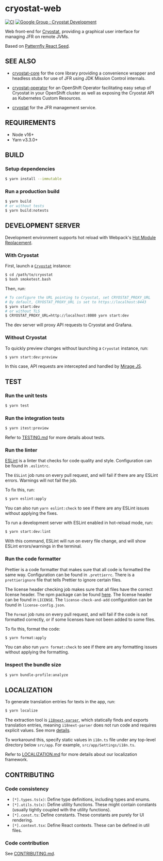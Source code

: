 # cryostat-web

[![CI](https://github.com/cryostatio/cryostat-web/actions/workflows/ci.yaml/badge.svg)](https://github.com/cryostatio/cryostat-web/actions/workflows/ci.yaml)
[![Google Group : Cryostat Development](https://img.shields.io/badge/Google%20Group-Cryostat%20Development-blue.svg)](https://groups.google.com/g/cryostat-development)

Web front-end for [Cryostat](https://github.com/cryostatio/cryostat), providing a graphical user interface for managing JFR on remote JVMs.

Based on [Patternfly React Seed](https://github.com/patternfly/patternfly-react-seed).

## SEE ALSO

* [cryostat-core](https://github.com/cryostatio/cryostat-core) for
the core library providing a convenience wrapper and headless stubs for use of
JFR using JDK Mission Control internals.

* [cryostat-operator](https://github.com/cryostatio/cryostat-operator)
for an OpenShift Operator facilitating easy setup of Cryostat in your OpenShift
cluster as well as exposing the Cryostat API as Kubernetes Custom Resources.

* [cryostat](https://github.com/cryostatio/cryostat) for the JFR management service.

## REQUIREMENTS

- Node v16+
- Yarn v3.3.0+

## BUILD

### Setup dependencies

```bash
$ yarn install --immutable
```

### Run a production build

```bash
$ yarn build
# or without tests
$ yarn build:notests
```

## DEVELOPMENT SERVER

Development environment supports hot reload with Webpack's [Hot Module Replacement](https://webpack.js.org/guides/hot-module-replacement).

### With Cryostat

First, launch a [`Cryostat`](https://github.com/cryostatio/cryostat) instance:
```bash
$ cd /path/to/cryostat
$ bash smoketest.bash
```

Then, run:

```bash
# To configure the URL pointing to Cryostat, set CRYOSTAT_PROXY_URL
# By default, CRYOSTAT_PROXY_URL is set to https://localhost:8443
$ yarn start:dev
# or without TLS
$ CRYOSTAT_PROXY_URL=http://localhost:8080 yarn start:dev
```

The dev server will proxy API requests to Cryostat and Grafana.

### Without Cryostat

To quickly preview changes without launching a `Cryostat` instance, run:

```bash
$ yarn start:dev:preview
```

In this case, API requests are intercepted and handled by [Mirage JS](https://miragejs.com/).

## TEST

### Run the unit tests
```bash
$ yarn test
```

### Run the integration tests
```bash
$ yarn itest:preview
```

Refer to [TESTING.md](TESTING.md) for more details about tests.

### Run the linter
[ESLint](https://eslint.org/) is a linter that checks for code quality and style. Configuration can be found in `.eslintrc`.

The `ESLint` job runs on every pull request, and will fail if there are any ESLint errors. Warnings will not fail the job.

To fix this, run:
```bash
$ yarn eslint:apply
```
You can also run `yarn eslint:check` to see if there are any ESLint issues without applying the fixes.

To run a development server with ESLint enabled in hot-reload mode, run:
```bash
$ yarn start:dev:lint
```

With this command, ESLint will run on every file change, and will show ESLint errors/warnings in the terminal.

### Run the code formatter

Prettier is a code formatter that makes sure that all code is formatted the same way. Configuration can be found in `.prettierrc`. There is a `prettierignore` file that tells Prettier to ignore certain files. 

The license header checking job makes sure that all files have the correct license header. The npm package can be found [here](https://www.npmjs.com/package/license-check-and-add). The license header can be found in `LICENSE`. The `license-check-and-add` configuration can be found in `license-config.json`.

The `Format` job runs on every pull request, and will fail if the code is not formatted correctly, or if some licenses have not been added to some files. 

To fix this, format the code:
```bash
$ yarn format:apply
``` 
You can also run `yarn format:check` to see if there are any formatting issues without applying the formatting.

### Inspect the bundle size

```bash
$ yarn bundle-profile:analyze
```

## LOCALIZATION

To generate translation entries for texts in the app, run:

```bash
$ yarn localize
```

The extraction tool is [`i18next-parser`](https://www.npmjs.com/package/i18next-parser), which statically finds and exports translation entries, meaning `i18next-parser` does not run code and requires explicit values. See more [details](https://github.com/i18next/i18next-parser#caveats
).

To workaround this, specify static values in `i18n.ts` file under any top-level directory below `src/app`. For example, `src/app/Settings/i18n.ts`.

Refer to [LOCALIZATION.md](LOCALIZATION.md) for more details about our localization framework.

## CONTRIBUTING

### Code consistency

- `[*].types.ts(x)`: Define type definitions, including types and enums.
- `[*].utils.ts(x)`: Define utility functions. These might contain constants (usually tightly coupled with the utility functions).
- `[*].const.ts`: Define constants. These constants are purely for UI rendering.
- `[*].context.tsx`: Define React contexts. These can be defined in util files.

### Code contribution

See [CONTRIBUTING.md](https://github.com/cryostatio/cryostat/blob/main/CONTRIBUTING.md).
